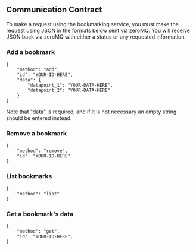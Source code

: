 ## Communication Contract
To make a request using the bookmarking service, you must make the request using JSON in the formats below sent via 
zeroMQ. You will receive JSON back via zeroMQ with either a status or any requested information.

### Add a bookmark
```
{
    "method": "add",
    "id": "YOUR-ID-HERE",
    "data": {
        "datapoint_1": "YOUR-DATA-HERE",
        "datapoint_2": "YOUR-DATA-HERE"
    }
}
```
Note that "data" is required, and if it is not necessary an empty string should be entered instead.

### Remove a bookmark
```
{
    "method": "remove",
    "id": "YOUR-ID-HERE"
}
```

### List bookmarks
```
{
    "method": "list"
}
```

### Get a bookmark's data
```
{
    "method": "get",
    "id": "YOUR-ID-HERE",
}
```
